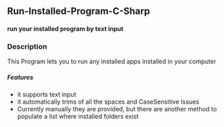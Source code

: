 <h2> Run-Installed-Program-C-Sharp </h2>
<h4> run your installed program by text input</h4>

<h3>Description</h3>
<p>This Program lets you to run any installed apps installed in your computer</p>

<h5>Features</h5>
<ul>
  <li>it supports text input</li>
  <li>it automatically trims of all the spaces and CaseSensitive Issues</li>
  <li>Currently manually they are provided, but there are another method to populate a list where installed folders exist</li>
</ul>

